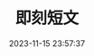 ---
title: 即刻短文
date: 2023-11-15 23:57:37
comments: true
aside: false
top_img: false
type: essay
---
